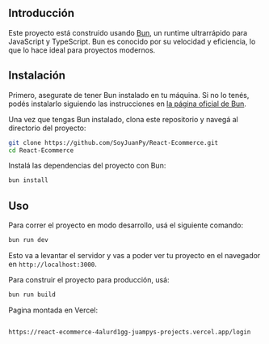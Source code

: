 ## Introducción

Este proyecto está construido usando [Bun](https://bun.sh/), un runtime ultrarrápido para JavaScript y TypeScript. Bun es conocido por su velocidad y eficiencia, lo que lo hace ideal para proyectos modernos.

## Instalación

Primero, asegurate de tener Bun instalado en tu máquina. Si no lo tenés, podés instalarlo siguiendo las instrucciones en [la página oficial de Bun](https://bun.sh/).

Una vez que tengas Bun instalado, clona este repositorio y navegá al directorio del proyecto:

```bash
git clone https://github.com/SoyJuanPy/React-Ecommerce.git
cd React-Ecommerce
```

Instalá las dependencias del proyecto con Bun:

```bash
bun install
```

## Uso

Para correr el proyecto en modo desarrollo, usá el siguiente comando:

```bash
bun run dev
```

Esto va a levantar el servidor y vas a poder ver tu proyecto en el navegador en `http://localhost:3000`.

Para construir el proyecto para producción, usá:

```bash
bun run build
```

Pagina montada en Vercel:

```bash

https://react-ecommerce-4alurd1gg-juampys-projects.vercel.app/login
```
